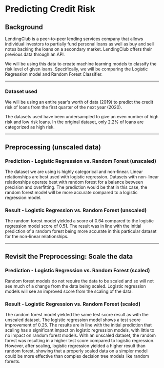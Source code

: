 # Predicting Credit Risk

## Background

LendingClub is a peer-to-peer lending services company that allows individual investors to partially fund personal loans as well as buy and sell notes backing the loans on a secondary market. LendingClub offers their previous data through an API.

We will be using this data to create machine learning models to classify the risk level of given loans. Specifically, we will be comparing the Logistic Regression model and Random Forest Classifier.

<hr>

### Dataset used

We will be using an entire year's worth of data (2019) to predict the credit risk of loans from the first quarter of the next year (2020).

The datasets used have been undersampled to give an even number of high risk and low risk loans. In the original dataset, only 2.2% of loans are categorized as high risk.

<hr>

## Preprocessing (unscaled data)

### Prediction - Logistic Regression vs. Random Forest (unscaled)
The dataset we are using is highly categorical and non-linear. 
Linear relationships are best used with logistic regression.
Datasets with non-linear relationships operate best with random forest for a balance between precision and overfitting.
The prediction would be that in this case, the random forest model will be more accurate compared to a logistic regression model.

### Result - Logistic Regression vs. Random Forest (unscaled)
The random forest model yielded a score of 0.64 compared to the logistic regression model score of 0.51.
The result was in line with the initial prediction of a random forest being more accurate in this particular dataset for the non-linear relationships.

<hr>

## Revisit the Preprocessing: Scale the data

### Prediction - Logistic Regression vs. Random Forest (scaled)
Random forest models do not require the data to be scaled and so will not see much of a change from the data being scaled.
Logistic regression models will see an improved score from the scaling of the data.

### Result - Logistic Regression vs. Random Forest (scaled)
The random forest model yielded the same test score result as with the unscaled dataset.
The logistic regression model shows a test score improvement of 0.25.
The results are in line with the initial prediction that scaling has a significant impact on logistic regression models, with little to no impact on random forest models.
With an unscaled dataset, the random forest was resulting in a higher test score compared to logistic regression.
However, after scaling, logistic regression yielded a higher result than random forest, showing that a properly scaled data on a simpler model could be more effective than complex decision tree models like random forests.